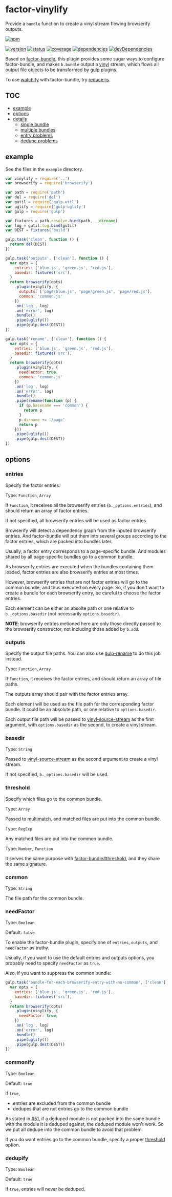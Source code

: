 # factor-vinylify
Provide a `bundle` function to create a vinyl stream flowing browserify outputs.

[![npm](https://nodei.co/npm/factor-vinylify.png?downloads=true)](https://www.npmjs.org/package/factor-vinylify)

[![version](https://img.shields.io/npm/v/factor-vinylify.svg)](https://www.npmjs.org/package/factor-vinylify)
[![status](https://travis-ci.org/zoubin/factor-vinylify.svg?branch=master)](https://travis-ci.org/zoubin/factor-vinylify)
[![coverage](https://img.shields.io/coveralls/zoubin/factor-vinylify.svg)](https://coveralls.io/github/zoubin/factor-vinylify)
[![dependencies](https://david-dm.org/zoubin/factor-vinylify.svg)](https://david-dm.org/zoubin/factor-vinylify)
[![devDependencies](https://david-dm.org/zoubin/factor-vinylify/dev-status.svg)](https://david-dm.org/zoubin/factor-vinylify#info=devDependencies)


Based on [factor-bundle](https://www.npmjs.com/package/factor-bundle),
this plugin provides some sugar ways to configure factor-bundle,
and makes `b.bundle` output a [vinyl](https://www.npmjs.com/package/vinyl) stream,
which flows all output file objects
to be transformed by [gulp](https://www.npmjs.com/package/gulp) plugins.

To use [watchify](https://www.npmjs.com/package/watchify) with factor-bundle, try [reduce-js](https://github.com/zoubin/reduce-js).

## TOC

- [example](#example)
- [options](#options)
- [details](#details)
  - [single bundle](#single-bundle)
  - [multiple bundles](#multiple-bundles)
  - [entry problems](#entry-problems)
  - [dedupe problems](#dedupe-problems)

## example

See the files in the `example` directory.

```javascript
var vinylify = require('..')
var browserify = require('browserify')

var path = require('path')
var del = require('del')
var gutil = require('gulp-util')
var uglify = require('gulp-uglify')
var gulp = require('gulp')

var fixtures = path.resolve.bind(path, __dirname)
var log = gutil.log.bind(gutil)
var DEST = fixtures('build')

gulp.task('clean', function () {
  return del(DEST)
})

gulp.task('outputs', ['clean'], function () {
  var opts = {
    entries: ['blue.js', 'green.js', 'red.js'],
    basedir: fixtures('src'),
  }
  return browserify(opts)
    .plugin(vinylify, {
      outputs: ['page/blue.js', 'page/green.js', 'page/red.js'],
      common: 'common.js'
    })
    .on('log', log)
    .on('error', log)
    .bundle()
    .pipe(uglify())
    .pipe(gulp.dest(DEST))
})

gulp.task('rename', ['clean'], function () {
  var opts = {
    entries: ['blue.js', 'green.js', 'red.js'],
    basedir: fixtures('src'),
  }
  return browserify(opts)
    .plugin(vinylify, {
      needFactor: true,
      common: 'common.js'
    })
    .on('log', log)
    .on('error', log)
    .bundle()
    .pipe(rename(function (p) {
      if (p.basename === 'common') {
        return p
      }
      p.dirname += '/page'
      return p
    }))
    .pipe(uglify())
    .pipe(gulp.dest(DEST))
})

```

## options

### entries
Specify the factor entries.

Type: `Function`, `Array`

If `Function`, it receives all the browserify entries (`b._options.entries`),
and should return an array of factor entries.

If not specified, all browserify entries will be used as factor entries.

Browserify will detect a dependency graph from the inputed browserify entries.
And factor-bundle will put them into several groups according to the factor entries,
which are packed into bundles later.

Usually, a factor entry corresponds to a page-specific bundle.
And modules shared by all page-specific bundles go to a common bundle.

As browserify entries are executed when the bundles containing them loaded,
factor entries are also browserify entries at most times.

However, browserify entries that are not factor entries will go to the common bundle,
and thus executed on every page.
So, if you don't want to create a bundle for each browserify entry,
be careful to choose the factor entries.

Each element can be either an absolte path or one relative to `b._options.basedir` (not necessarily `options.basedir`).

**NOTE**: browserify entries metioned here are only those directly passed to the browserify constructor,
not including those added by `b.add`.


### outputs
Specify the output file paths.
You can also use [gulp-rename](https://github.com/hparra/gulp-rename) to do this job instead.

Type: `Function`, `Array`

If `Function`, it receives the factor entries,
and should return an array of file paths.

The outputs array should pair with the factor entries array.

Each element will be used as the file path for the corresponding factor bundle.
It could be an absolute path,
or one relative to `options.basedir`.

Each output file path will be passed to [vinyl-source-stream](https://www.npmjs.com/package/vinyl-source-stream) as the first argument,
with `options.basedir` as the second,
to create a vinyl stream.


### basedir

Type: `String`

Passed to [vinyl-source-stream](https://www.npmjs.com/package/vinyl-source-stream) as the second argument to create a vinyl stream.

If not specified, `b._options.basedir` will be used.

### threshold
Specify which files go to the common bundle.

Type: `Array`

Passed to [multimatch](https://github.com/sindresorhus/multimatch),
and matched files are put into the common bundle.

Type: `RegExp`

Any matched files are put into the common bundle.

Type: `Number`, `Function`

It serves the same purpose with [factor-bundle#threshold](https://github.com/substack/factor-bundle/#var-fr--factorfiles-opts),
and they share the same signature.

### common

Type: `String`

The file path for the common bundle.

### needFactor

Type: `Boolean`

Default: `false`

To enable the factor-bundle plugin,
specify one of `entries`, `outputs`, and `needFactor`
as truthy.

Usually,
if you want to use the default entries and outputs options,
you probably need to specify `needFactor` as `true`.

Also, if you want to suppress the common bundle:

```javascript
gulp.task('bundle-for-each-browserify-entry-with-no-common', ['clean'], function () {
  var opts = {
    entries: ['blue.js', 'green.js', 'red.js'],
    basedir: fixtures('src'),
  }
  return browserify(opts)
    .plugin(vinylify, {
      needFactor: true,
    })
    .on('log', log)
    .on('error', log)
    .bundle()
    .pipe(uglify())
    .pipe(gulp.dest(DEST))
})

```

### commonify

Type: `Boolean`

Default: `true`

If `true`,

* entries are excluded from the common bundle
* dedupes that are not entries go to the common bundle

As stated in [#51](https://github.com/substack/factor-bundle/issues/51),
if a deduped module is not packed into the same bundle with the module it is deduped against,
the deduped module won't work.
So we put all dedupe into the common bundle to avoid that problem.

If you do want entries go to the common bundle,
specify a proper [threshold](#threshold) option.

### dedupify

Type: `Boolean`

Default: `true`

If `true`, entries will never be deduped.

